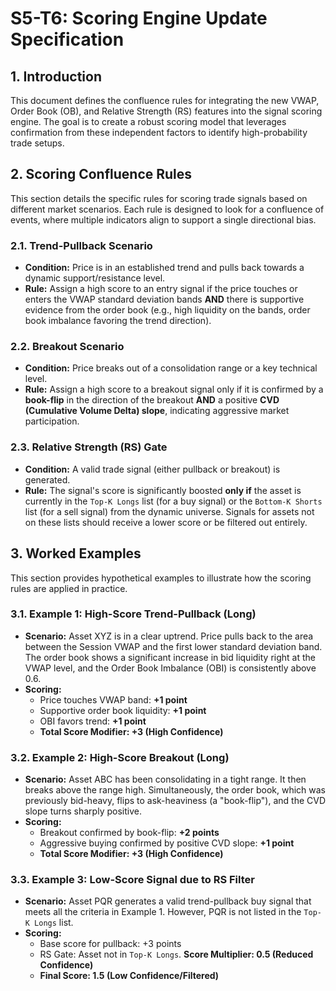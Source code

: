 # S5-T6: Scoring Engine Update Specification

## 1. Introduction

This document defines the confluence rules for integrating the new VWAP, Order Book (OB), and Relative Strength (RS) features into the signal scoring engine. The goal is to create a robust scoring model that leverages confirmation from these independent factors to identify high-probability trade setups.

## 2. Scoring Confluence Rules

This section details the specific rules for scoring trade signals based on different market scenarios. Each rule is designed to look for a confluence of events, where multiple indicators align to support a single directional bias.

### 2.1. Trend-Pullback Scenario

*   **Condition:** Price is in an established trend and pulls back towards a dynamic support/resistance level.
*   **Rule:** Assign a high score to an entry signal if the price touches or enters the VWAP standard deviation bands **AND** there is supportive evidence from the order book (e.g., high liquidity on the bands, order book imbalance favoring the trend direction).

### 2.2. Breakout Scenario

*   **Condition:** Price breaks out of a consolidation range or a key technical level.
*   **Rule:** Assign a high score to a breakout signal only if it is confirmed by a **book-flip** in the direction of the breakout **AND** a positive **CVD (Cumulative Volume Delta) slope**, indicating aggressive market participation.

### 2.3. Relative Strength (RS) Gate

*   **Condition:** A valid trade signal (either pullback or breakout) is generated.
*   **Rule:** The signal's score is significantly boosted **only if** the asset is currently in the `Top-K Longs` list (for a buy signal) or the `Bottom-K Shorts` list (for a sell signal) from the dynamic universe. Signals for assets not on these lists should receive a lower score or be filtered out entirely.

## 3. Worked Examples

This section provides hypothetical examples to illustrate how the scoring rules are applied in practice.

### 3.1. Example 1: High-Score Trend-Pullback (Long)

*   **Scenario:** Asset XYZ is in a clear uptrend. Price pulls back to the area between the Session VWAP and the first lower standard deviation band. The order book shows a significant increase in bid liquidity right at the VWAP level, and the Order Book Imbalance (OBI) is consistently above 0.6.
*   **Scoring:**
    *   Price touches VWAP band: **+1 point**
    *   Supportive order book liquidity: **+1 point**
    *   OBI favors trend: **+1 point**
    *   **Total Score Modifier: +3 (High Confidence)**

### 3.2. Example 2: High-Score Breakout (Long)

*   **Scenario:** Asset ABC has been consolidating in a tight range. It then breaks above the range high. Simultaneously, the order book, which was previously bid-heavy, flips to ask-heaviness (a "book-flip"), and the CVD slope turns sharply positive.
*   **Scoring:**
    *   Breakout confirmed by book-flip: **+2 points**
    *   Aggressive buying confirmed by positive CVD slope: **+1 point**
    *   **Total Score Modifier: +3 (High Confidence)**

### 3.3. Example 3: Low-Score Signal due to RS Filter

*   **Scenario:** Asset PQR generates a valid trend-pullback buy signal that meets all the criteria in Example 1. However, PQR is not listed in the `Top-K Longs` list.
*   **Scoring:**
    *   Base score for pullback: +3 points
    *   RS Gate: Asset not in `Top-K Longs`. **Score Multiplier: 0.5 (Reduced Confidence)**
    *   **Final Score: 1.5 (Low Confidence/Filtered)**
